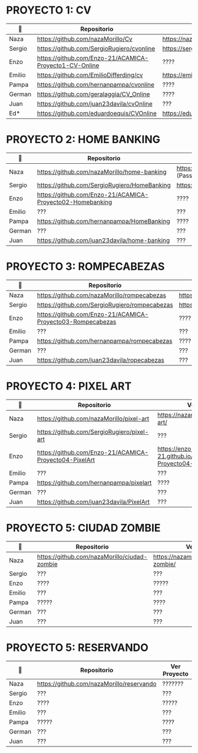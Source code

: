 # PROYECTO 1: CV

👤 | Repositorio | Ver Proyecto 
------------ | ------------- | -------------
Naza | https://github.com/nazaMorillo/Cv | https://nazamorillo.github.io/Cv/
Sergio | https://github.com/SergioRugiero/cvonline | https://sergiorugiero.github.io/cvonline/
Enzo | https://github.com/Enzo-21/ACAMICA-Proyecto1-CV-Online | ????
Emilio | https://github.com/EmilioDifferding/cv | https://emiliodifferding.github.io/cv/
Pampa | https://github.com/hernanpampa/cvonline | ????
German | https://github.com/geralaggia/CV_Online | ????
Juan | https://github.com/juan23davila/cvOnline | ???
Ed* | https://github.com/eduardoequis/CVOnline | https://eduardoequis.github.io/CVOnline/

# PROYECTO 2: HOME BANKING

👤 | Repositorio | Ver Proyecto 
------------ | ------------- | -------------
Naza | https://github.com/nazaMorillo/home-banking| https://nazamorillo.github.io/home-banking/ (Password: 4321)
Sergio | https://github.com/SergioRugiero/HomeBanking | https://sergiorugiero.github.io/HomeBanking/
Enzo | https://github.com/Enzo-21/ACAMICA-Proyecto02-Homebanking | ????
Emilio | ??? | ???
Pampa | https://github.com/hernanpampa/HomeBanking | ????
German | ??? | ???
Juan | https://github.com/juan23davila/home-banking | ???

# PROYECTO 3: ROMPECABEZAS

👤 | Repositorio | Ver Proyecto 
------------ | ------------- | -------------
Naza | https://github.com/nazaMorillo/rompecabezas | https://nazamorillo.github.io/rompecabezas/
Sergio | https://github.com/SergioRugiero/rompecabezas | https://sergiorugiero.github.io/rompecabezas/
Enzo | https://github.com/Enzo-21/ACAMICA-Proyecto03-Rompecabezas | ????
Emilio | ??? | ???
Pampa | https://github.com/hernanpampa/rompecabezas | ????
German | ??? | ???
Juan | https://github.com/juan23davila/ropecabezas| ???

# PROYECTO 4: PIXEL ART

👤 | Repositorio | Ver Proyecto 
------------ | ------------- | -------------
Naza | https://github.com/nazaMorillo/pixel-art | https://nazamorillo.github.io/pixel-art/
Sergio | https://github.com/SergioRugiero/pixel-art | ???
Enzo | https://github.com/Enzo-21/ACAMICA-Proyecto04-PixelArt | https://enzo-21.github.io/ACAMICA-Proyecto04-PixelArt/ 
Emilio | ??? | ???
Pampa | https://github.com/hernanpampa/pixelart | ????
German | ??? | ???
Juan | https://github.com/juan23davila/PixelArt | ???


# PROYECTO 5: CIUDAD ZOMBIE

👤 | Repositorio | Ver Proyecto 
------------ | ------------- | -------------
Naza | https://github.com/nazaMorillo/ciudad-zombie | https://nazamorillo.github.io/ciudad-zombie/
Sergio | ??? | ???
Enzo | ???? | ?????
Emilio | ??? | ???
Pampa | ????? | ????
German | ??? | ???
Juan | ??? | ???

# PROYECTO 5: RESERVANDO

👤 | Repositorio | Ver Proyecto 
------------ | ------------- | -------------
Naza | https://github.com/nazaMorillo/reservando | ???????
Sergio | ??? | ???
Enzo | ???? | ?????
Emilio | ??? | ???
Pampa | ????? | ????
German | ??? | ???
Juan | ??? | ???
